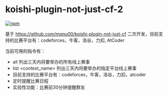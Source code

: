 # koishi-plugin-not-just-cf-2

[![npm](https://img.shields.io/npm/v/koishi-plugin-not-just-cf-2?style=flat-square)](https://www.npmjs.com/package/koishi-plugin-not-just-cf-2)

基于 https://github.com/mqnu00/koishi-plugin-not-just-cf 二次开发，目前支持的比赛平台有：codeforces，牛客，洛谷，力扣, AtCoder

当前可用的指令有：

- all  列出三天内将要举办的所有线上赛事
- list <contest_name> 列出三天内将要举办的指定平台线上赛事
- 目前支持的比赛平台有：codeforces，牛客，洛谷，力扣，atcoder
- 定时提醒比赛日程
- 实验性功能：比赛前30分钟提醒群友
